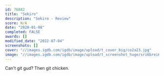 ```yaml
---
id: 76882
title: "Sekiro"
description: "Sekiro - Review"
score: N/A
date: "2020-01-08"
completed: FALSE
awards: []
modified_date: "2022-07-04"
screenshots: []
cover: "//images.igdb.com/igdb/image/upload/t_cover_big/co2a23.jpg"
image: "//images.igdb.com/igdb/image/upload/t_screenshot_huge/sri6brei6tvapyyk6tse.jpg"
---
```

Can't git gud? Then git chicken.